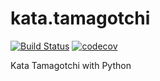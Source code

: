 # kata.tamagotchi

[![Build Status](https://travis-ci.org/7agustibm/kata.tamagotchi.svg?branch=master)](https://travis-ci.org/7agustibm/kata.tamagotchi) [![codecov](https://codecov.io/gh/7agustibm/kata.tamagotchi/branch/master/graph/badge.svg)](https://codecov.io/gh/7agustibm/kata.tamagotchi)


Kata Tamagotchi with Python
